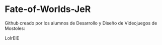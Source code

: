 # Fate-of-Worlds-JeR
Github creado por los alumnos de Desarrollo y Diseño de Videojuegos de Mostoles: 
 
LoIrElE
